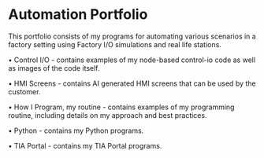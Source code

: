 # Automation Portfolio
This portfolio consists of my programs for automating various scenarios in a factory setting using Factory I/O simulations and real life stations.

• Control I/O - 
contains examples of my node-based control-io code as well as images of the code itself.


• HMI Screens - 
contains AI generated HMI screens that can be used by the customer.


• How I Program, my routine - 
contains examples of my programming routine, including details on my approach and best practices.


• Python - 
contains my Python programs.


• TIA Portal - 
contains my TIA Portal programs.
